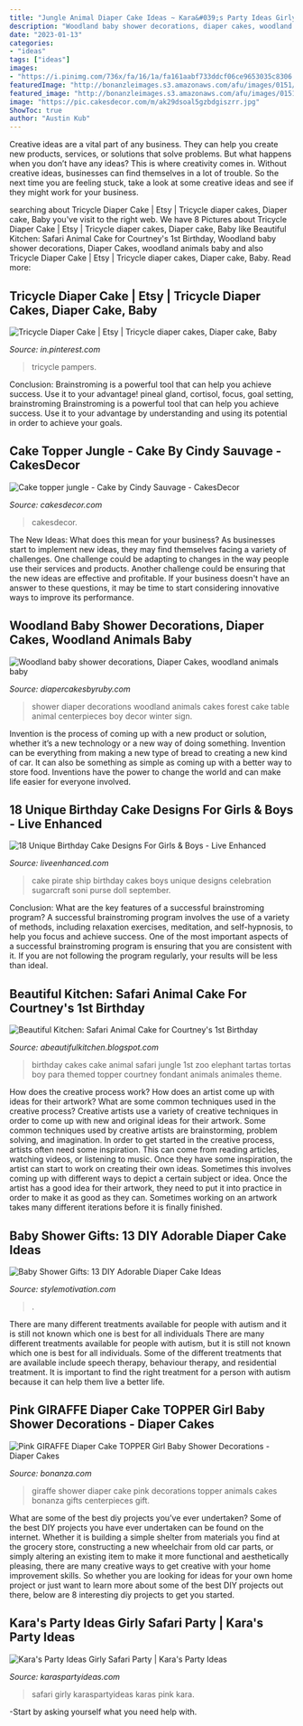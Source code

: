 ```yaml
---
title: "Jungle Animal Diaper Cake Ideas ~ Kara&#039;s Party Ideas Girly Safari Party"
description: "Woodland baby shower decorations, diaper cakes, woodland animals baby"
date: "2023-01-13"
categories:
- "ideas"
tags: ["ideas"]
images:
- "https://i.pinimg.com/736x/fa/16/1a/fa161aabf733ddcf06ce9653035c8306.jpg"
featuredImage: "http://bonanzleimages.s3.amazonaws.com/afu/images/0151/6082/PinkGiraffeTop.jpg"
featured_image: "http://bonanzleimages.s3.amazonaws.com/afu/images/0151/6082/PinkGiraffeTop.jpg"
image: "https://pic.cakesdecor.com/m/ak29dsoal5gzbdgiszrr.jpg"
ShowToc: true
author: "Austin Kub"
---
```



Creative ideas are a vital part of any business. They can help you create new products, services, or solutions that solve problems. But what happens when you don’t have any ideas? This is where creativity comes in. Without creative ideas, businesses can find themselves in a lot of trouble. So the next time you are feeling stuck, take a look at some creative ideas and see if they might work for your business.

	

		
searching about Tricycle Diaper Cake | Etsy | Tricycle diaper cakes, Diaper cake, Baby you've visit to the right web. We have 8 Pictures about Tricycle Diaper Cake | Etsy | Tricycle diaper cakes, Diaper cake, Baby like Beautiful Kitchen: Safari Animal Cake for Courtney&#039;s 1st Birthday, Woodland baby shower decorations, Diaper Cakes, woodland animals baby and also Tricycle Diaper Cake | Etsy | Tricycle diaper cakes, Diaper cake, Baby. Read more:
		
    
## Tricycle Diaper Cake | Etsy | Tricycle Diaper Cakes, Diaper Cake, Baby

<img loading=lazy src="https://i.pinimg.com/736x/fa/16/1a/fa161aabf733ddcf06ce9653035c8306.jpg" onerror="this.onerror=null;this.src='https://tse1.mm.bing.net/th?id=OIP.R_1EDEpssXeWwg3EaU7s2wHaJz&amp;pid=15.1';" alt="Tricycle Diaper Cake | Etsy | Tricycle diaper cakes, Diaper cake, Baby">

_Source: in.pinterest.com_

>tricycle pampers. 

	

Conclusion: Brainstroming is a powerful tool that can help you achieve success. Use it to your advantage!
pineal gland, cortisol, focus, goal setting, brainstroming
Brainstroming is a powerful tool that can help you achieve success. Use it to your advantage by understanding and using its potential in order to achieve your goals.

    
## Cake Topper Jungle - Cake By Cindy Sauvage - CakesDecor

<img loading=lazy src="https://pic.cakesdecor.com/m/ak29dsoal5gzbdgiszrr.jpg" onerror="this.onerror=null;this.src='https://tse2.mm.bing.net/th?id=OIP.U4NbdBM_XlndYtAwZKx7MgHaHa&amp;pid=15.1';" alt="Cake topper jungle - Cake by Cindy Sauvage - CakesDecor">

_Source: cakesdecor.com_

>cakesdecor. 

	

The New Ideas: What does this mean for your business?
As businesses start to implement new ideas, they may find themselves facing a variety of challenges. One challenge could be adapting to changes in the way people use their services and products. Another challenge could be ensuring that the new ideas are effective and profitable. If your business doesn't have an answer to these questions, it may be time to start considering innovative ways to improve its performance.

    
## Woodland Baby Shower Decorations, Diaper Cakes, Woodland Animals Baby

<img loading=lazy src="https://i.etsystatic.com/5527697/r/il/2735b1/1668480547/il_fullxfull.1668480547_aq7u.jpg" onerror="this.onerror=null;this.src='https://tse3.mm.bing.net/th?id=OIP.crapIH6OiEM5L3VVPJDHuwHaJ4&amp;pid=15.1';" alt="Woodland baby shower decorations, Diaper Cakes, woodland animals baby">

_Source: diapercakesbyruby.com_

>shower diaper decorations woodland animals cakes forest cake table animal centerpieces boy decor winter sign. 

	

Invention is the process of coming up with a new product or solution, whether it’s a new technology or a new way of doing something. Invention can be everything from making a new type of bread to creating a new kind of car. It can also be something as simple as coming up with a better way to store food. Inventions have the power to change the world and can make life easier for everyone involved.

    
## 18 Unique Birthday Cake Designs For Girls &amp; Boys - Live Enhanced

<img loading=lazy src="http://www.liveenhanced.com/wp-content/uploads/2018/02/A-Pirate-Ship-Cake.jpg" onerror="this.onerror=null;this.src='https://tse3.mm.bing.net/th?id=OIP.zLuEZDcAwjBsXdO9dz_-XgHaH4&amp;pid=15.1';" alt="18 Unique Birthday Cake Designs For Girls &amp; Boys - Live Enhanced">

_Source: liveenhanced.com_

>cake pirate ship birthday cakes boys unique designs celebration sugarcraft soni purse doll september. 

	

Conclusion: What are the key features of a successful brainstroming program?
A successful brainstroming program involves the use of a variety of methods, including relaxation exercises, meditation, and self-hypnosis, to help you focus and achieve success. One of the most important aspects of a successful brainstroming program is ensuring that you are consistent with it. If you are not following the program regularly, your results will be less than ideal.

    
## Beautiful Kitchen: Safari Animal Cake For Courtney&#039;s 1st Birthday

<img loading=lazy src="http://4.bp.blogspot.com/-Tu6XS3d3hhs/Tzhq5bCwyoI/AAAAAAAAAfA/ORK7r7IDmRI/s1600/IMG_4734.JPG" onerror="this.onerror=null;this.src='https://tse2.mm.bing.net/th?id=OIP.Lbpc4AIdC4NpcqLD1ksr8QHaLI&amp;pid=15.1';" alt="Beautiful Kitchen: Safari Animal Cake for Courtney&#039;s 1st Birthday">

_Source: abeautifulkitchen.blogspot.com_

>birthday cakes cake animal safari jungle 1st zoo elephant tartas tortas boy para themed topper courtney fondant animals animales theme. 

	

How does the creative process work? How does an artist come up with ideas for their artwork? What are some common techniques used in the creative process?
Creative artists use a variety of creative techniques in order to come up with new and original ideas for their artwork. Some common techniques used by creative artists are brainstorming, problem solving, and imagination. In order to get started in the creative process, artists often need some inspiration. This can come from reading articles, watching videos, or listening to music. Once they have some inspiration, the artist can start to work on creating their own ideas. Sometimes this involves coming up with different ways to depict a certain subject or idea. Once the artist has a good idea for their artwork, they need to put it into practice in order to make it as good as they can. Sometimes working on an artwork takes many different iterations before it is finally finished.

    
## Baby Shower Gifts: 13 DIY Adorable Diaper Cake Ideas

<img loading=lazy src="https://stylemotivation.com/wp-content/uploads/2020/02/DIY-Diaper-Boat-1024x1024.jpg" onerror="this.onerror=null;this.src='https://tse2.mm.bing.net/th?id=OIP.Gs4HwZ3K2SFHSsX60dkh5QHaHa&amp;pid=15.1';" alt="Baby Shower Gifts: 13 DIY Adorable Diaper Cake Ideas">

_Source: stylemotivation.com_

>. 

	

There are many different treatments available for people with autism and it is still not known which one is best for all individuals
There are many different treatments available for people with autism, but it is still not known which one is best for all individuals. Some of the different treatments that are available include speech therapy, behaviour therapy, and residential treatment. It is important to find the right treatment for a person with autism because it can help them live a better life.

    
## Pink GIRAFFE Diaper Cake TOPPER Girl Baby Shower Decorations - Diaper Cakes

<img loading=lazy src="http://bonanzleimages.s3.amazonaws.com/afu/images/0151/6082/PinkGiraffeTop.jpg" onerror="this.onerror=null;this.src='https://tse1.mm.bing.net/th?id=OIP.CThqgKvnKUWi6jxiDT6c7gHaJc&amp;pid=15.1';" alt="Pink GIRAFFE Diaper Cake TOPPER Girl Baby Shower Decorations - Diaper Cakes">

_Source: bonanza.com_

>giraffe shower diaper cake pink decorations topper animals cakes bonanza gifts centerpieces gift. 

	

What are some of the best diy projects you’ve ever undertaken?
Some of the best DIY projects you have ever undertaken can be found on the internet. Whether it is building a simple shelter from materials you find at the grocery store, constructing a new wheelchair from old car parts, or simply altering an existing item to make it more functional and aesthetically pleasing, there are many creative ways to get creative with your home improvement skills. So whether you are looking for ideas for your own home project or just want to learn more about some of the best DIY projects out there, below are 8 interesting diy projects to get you started.

    
## Kara&#039;s Party Ideas Girly Safari Party | Kara&#039;s Party Ideas

<img loading=lazy src="http://karaspartyideas.com/wp-content/uploads/2018/03/Girly-Safari-Party-via-Karas-Party-Ideas-KarasPartyIdeas.com31.jpg" onerror="this.onerror=null;this.src='https://tse2.mm.bing.net/th?id=OIP.YFB-3f59tyrKCK9S6drX7AHaLH&amp;pid=15.1';" alt="Kara&#039;s Party Ideas Girly Safari Party | Kara&#039;s Party Ideas">

_Source: karaspartyideas.com_

>safari girly karaspartyideas karas pink kara. 

	

-Start by asking yourself what you need help with.

